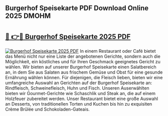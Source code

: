 ## Burgerhof Speisekarte PDF Download Online 2025 DMOHM

# <h2><a href="http://gcebud5.nevu.top/?p=Burgerhof+Speisekarte">🔗 👉🔴 Burgerhof Speisekarte 2025 PDF</a></h2>

[![Burgerhof Speisekarte 2025 PDF](https://i.imgur.com/dBaPXMq.png)](http://gcebud5.nevu.top/?p=Burgerhof+Speisekarte)
In einem Restaurant oder Café bietet das Menü nicht nur eine Liste der angebotenen Gerichte, sondern auch die Möglichkeit, ein köstliches und für Ihren Geschmack geeignetes Gericht zu wählen. Wir bieten auf unserer Burgerhof Speisekarte einen Salatbereich an, in dem Sie aus Salaten aus frischem Gemüse und Obst für eine gesunde Ernährung wählen können. Für diejenigen, die Fleisch lieben, bieten wir eine umfangreiche Auswahl an Gerichten auf der Burgerhof Speisekarte an: Rindfleisch, Schweinefleisch, Huhn und Fisch. Unseren Auserwählten bieten wir Gourmet-Gerichte wie Schaschlik und Steak an, die auf einem Holzfeuer zubereitet werden. Unser Restaurant bietet eine große Auswahl an Desserts, von traditionellen Torten und Kuchen bis hin zu exquisiten Crème Brûlée und Schokoladen-Gateais.
